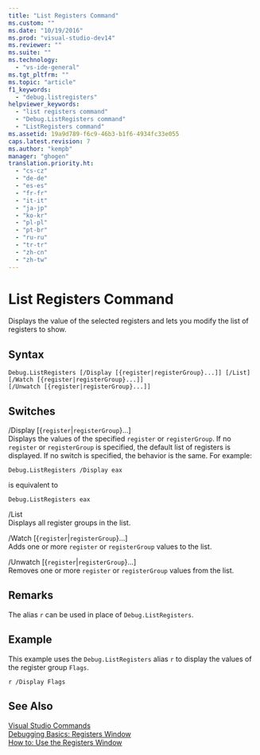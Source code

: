 ```yaml
---
title: "List Registers Command"
ms.custom: ""
ms.date: "10/19/2016"
ms.prod: "visual-studio-dev14"
ms.reviewer: ""
ms.suite: ""
ms.technology: 
  - "vs-ide-general"
ms.tgt_pltfrm: ""
ms.topic: "article"
f1_keywords: 
  - "debug.listregisters"
helpviewer_keywords: 
  - "list registers command"
  - "Debug.ListRegisters command"
  - "ListRegisters command"
ms.assetid: 19a9d789-f6c9-46b3-b1f6-4934fc33e055
caps.latest.revision: 7
ms.author: "kempb"
manager: "ghogen"
translation.priority.ht: 
  - "cs-cz"
  - "de-de"
  - "es-es"
  - "fr-fr"
  - "it-it"
  - "ja-jp"
  - "ko-kr"
  - "pl-pl"
  - "pt-br"
  - "ru-ru"
  - "tr-tr"
  - "zh-cn"
  - "zh-tw"
---
```

# List Registers Command
Displays the value of the selected registers and lets you modify the list of registers to show.  
  
## Syntax  
  
```  
Debug.ListRegisters [/Display [{register|registerGroup}...]] [/List]  
[/Watch [{register|registerGroup}...]]  
[/Unwatch [{register|registerGroup}...]]  
```  
  
## Switches  
 /Display [{`register`&#124;`registerGroup`}...]  
 Displays the values of the specified `register` or `registerGroup`. If no `register` or `registerGroup` is specified, the default list of registers is displayed. If no switch is specified, the behavior is the same. For example:  
  
 `Debug.ListRegisters /Display eax`  
  
 is equivalent to  
  
 `Debug.ListRegisters eax`  
  
 /List  
 Displays all register groups in the list.  
  
 /Watch [{`register`&#124;`registerGroup`}...]  
 Adds one or more `register` or `registerGroup` values to the list.  
  
 /Unwatch [{`register`&#124;`registerGroup`}...]  
 Removes one or more `register` or `registerGroup` values from the list.  
  
## Remarks  
 The alias `r` can be used in place of `Debug.ListRegisters`.  
  
## Example  
 This example uses the `Debug.ListRegisters` alias `r` to display the values of the register group `Flags`.  
  
```  
r /Display Flags  
```  
  
## See Also  
 [Visual Studio Commands](../../ide/reference/visual-studio-commands.md)   
 [Debugging Basics: Registers Window](../../debugger/debugging-basics--registers-window.md)   
 [How to: Use the Registers Window](../../debugger/how-to--use-the-registers-window.md)